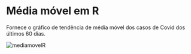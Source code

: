 # Média móvel em R

Fornece o gráfico de tendência de média móvel dos casos de Covid dos últimos 60 dias.

![mediamovelR](https://user-images.githubusercontent.com/25599308/202839674-77b92734-ab82-4447-8a49-759cbf4066f9.jpg)
